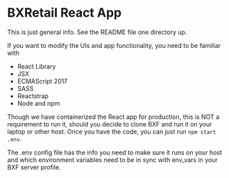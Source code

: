 # BXRetail React App
This is just general info. See the README file one directory up.

If you want to modify the UIs and app functionality, you need to be familiar with
- React Library
- JSX
- ECMAScript 2017
- SASS
- Reactstrap
- Node and npm

Though we have containerized the React app for production, this is NOT a requirement to run it, should you decide to clone BXF and run it on your laptop or other host. Once you have the code, you can just run `npm start .env`.

The .env config file has the info you need to make sure it runs on your host and which environment variables need to be in sync with env_vars in your BXF server profile.